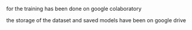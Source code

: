 for the training has been done on google colaboratory

the storage of the dataset and saved models have been on google drive
